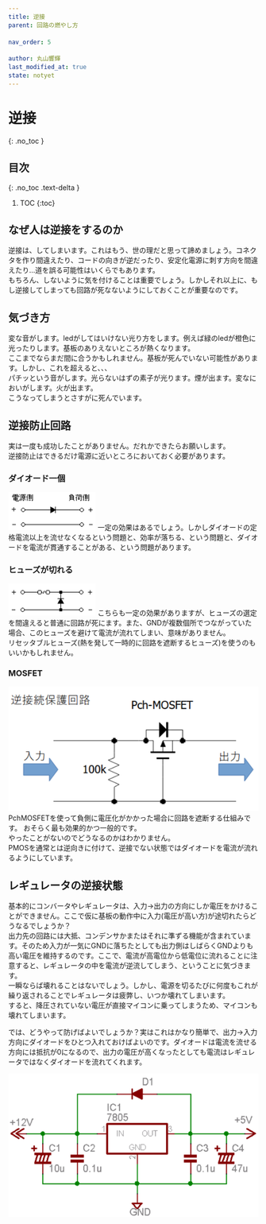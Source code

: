 ```yaml
---
title: 逆接
parent: 回路の燃やし方

nav_order: 5

author: 丸山響輝
last_modified_at: true
state: notyet
---
```


# **逆接**
{: .no_toc }

## 目次
{: .no_toc .text-delta }

1. TOC
{:toc}

## なぜ人は逆接をするのか
逆接は、してしまいます。これはもう、世の理だと思って諦めましょう。コネクタを作り間違えたり、コードの向きが逆だったり、安定化電源に刺す方向を間違えたり...道を誤る可能性はいくらでもあります。  
もちろん、しないように気を付けることは重要でしょう。しかしそれ以上に、もし逆接してしまっても回路が死なないようにしておくことが重要なのです。

## 気づき方
変な音がします。ledがしてはいけない光り方をします。例えば緑のledが橙色に光ったりします。基板のありえないところが熱くなります。  
ここまでならまだ間に合うかもしれません。基板が死んでいない可能性があります。しかし、これを超えると、、、  
パチッという音がします。光らないはずの素子が光ります。煙が出ます。変なにおいがします。火が出ます。  
こうなってしまうとさすがに死んでいます。

## 逆接防止回路
実は一度も成功したことがありません。だれかできたらお願いします。  
逆接防止はできるだけ電源に近いところにおいておく必要があります。

### ダイオード一個
![exp1](imgs/005_exp1.png)
一定の効果はあるでしょう。しかしダイオードの定格電流以上を流せなくなるという問題と、効率が落ちる、という問題と、ダイオードを電流が貫通することがある、という問題があります。

### ヒューズが切れる
![exp2](imgs/005_exp2.png)
こちらも一定の効果がありますが、ヒューズの選定を間違えると普通に回路が死にます。また、GNDが複数個所でつながっていた場合、このヒューズを避けて電流が流れてしまい、意味がありません。  
リセッタブルヒューズ(熱を発して一時的に回路を遮断するヒューズ)を使うのもいいかもしれません。

### MOSFET
![exp3](imgs/005_exp3.png)
PchMOSFETを使って負側に電圧化がかかった場合に回路を遮断する仕組みです。
おそらく最も効果的かつ一般的です。  
やったことがないのでどうなるのかはわかりません。  
PMOSを通常とは逆向きに付けて、逆接でない状態ではダイオードを電流が流れるようにしています。

## レギュレータの逆接状態
基本的にコンバータやレギュレータは、入力→出力の方向にしか電圧をかけることができません。ここで仮に基板の動作中に入力(電圧が高い方)が途切れたらどうなるでしょうか？  
出力先の回路には大抵、コンデンサかまたはそれに準ずる機能が含まれています。そのため入力が一気にGNDに落ちたとしても出力側はしばらくGNDよりも高い電圧を維持するのです。ここで、電流が高電位から低電位に流れることに注意すると、レギュレータの中を電流が逆流してしまう、ということに気づきます。  
一瞬ならば壊れることはないでしょう。しかし、電源を切るたびに何度もこれが繰り返されることでレギュレータは疲弊し、いつか壊れてしまいます。  
すると、降圧されていない電圧が直接マイコンに乗ってしまうため、マイコンも壊れてしまいます。  

では、どうやって防げばよいでしょうか？実はこれはかなり簡単で、出力→入力方向にダイオードをひとつ入れておけばよいのです。ダイオードは電流を流せる方向には抵抗が0になるので、出力の電圧が高くなったとしても電流はレギュレータではなくダイオードを流れてくれます。

![regulator](imgs/005_regulator.png)
